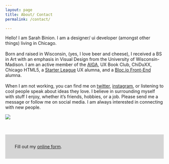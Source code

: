 ```yaml
---
layout: page
title: About/ Contact
permalink: /contact/

---
```

<div>
    <p class="contact-page .column.half">
    Hello! I am Sarah Binion. I am a designer/ ui developer (amongst other things) living in Chicago. 
    <br><br>
    Born and raised in Wisconsin, (yes, I love beer and cheese), I received a BS in Art with an emphasis in Visual Design from the University of Wisconsin-Madison. I am an active member of the <a href="http://portfolios.aiga.org/sarahbinion">AIGA</a>, UX Book Club, ChiDuXX, Chicago HTML5, a <a href="http://www.starterleague.com/">Starter League</a> UX alumna, and a <a href="http://www.bloc.io/frontend-development-bootcamp">Bloc.io Front-End</a> alumna. 
    <br><br>
    When I am not working, you can find me on <a href="http://twitter.com/SrhBinion">twitter</a>, <a href="http://www.instagram.com/srhbinion/">instagram</a>, or listening to cool people speak about ideas they love. I believe in surrounding myself with stuff I enjoy, whether it’s friends, hobbies, or a job. Please send me a message or follow me on social media. I am always interested in connecting with new people.
    </p>
    <p class="contact-page .column.half">
        <img src="/img/claw.png">
    </p>
</div>
<br>
<br>
<div id="wufoo-z1rhkn9q14cgznu"  style="background-color: #d5d5d5; padding: 30px;">
Fill out my <a href="https://srhbinion.wufoo.com/forms/z1rhkn9q14cgznu">online form</a>.
</div>
<script type="text/javascript">var z1rhkn9q14cgznu;(function(d, t) {
var s = d.createElement(t), options = {
'userName':'srhbinion',
'formHash':'z1rhkn9q14cgznu',
'autoResize':true,
'height':'497',
'async':true,
'host':'wufoo.com',
'header':'show',
'ssl':true};
s.src = ('https:' == d.location.protocol ? 'https://' : 'http://') + 'www.wufoo.com/scripts/embed/form.js';
s.onload = s.onreadystatechange = function() {
var rs = this.readyState; if (rs) if (rs != 'complete') if (rs != 'loaded') return;
try { z1rhkn9q14cgznu = new WufooForm();z1rhkn9q14cgznu.initialize(options);z1rhkn9q14cgznu.display(); } catch (e) {}};
var scr = d.getElementsByTagName(t)[0], par = scr.parentNode; par.insertBefore(s, scr);
})(document, 'script');
</script>
